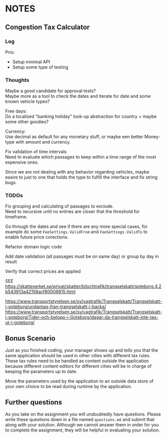 # NOTES
## Congestion Tax Calculator


### Log
Prio:
 - Setup minimal API 
 - Setup some type of testing


### Thoughts

Maybe a good candidate for approval tests?\
Maybe more as a tool to check the dates and iterate for date and some known vehicle types?

Free days:\
Do a localized "banking holiday" look-up abstraction for country + maybe some other goodies?

Currency:\
Use decimal as default for any monetary stuff, or maybe een better Money-type with amount and currency.


Fix validation of time intervals\
Need to evaluate which passages to keep within a time range of the most expensive ones.

Since we are not dealing with any behavior regarding vehicles, maybe easire to just to one that holds the type to fulfill the interface and fix string bugs.



### TODOs

Fix grouping and calculating of passages to exclude.\
Need to recursive until no entries are closer that the threshold for timeframe.

Go through the dates and see if there are any more special cases, for example do some `FeeSettings.ValidFrom` and `FeeSettings.ValidTo` to enable future price corections.

Refactor domain logic code

Add date validation (all passages must be on same day) or group by day in result

Verify that correct prices are applied

SEE
https://skatteverket.se/privat/skatter/bilochtrafik/trangselskatt/goteborg.4.2b543913a42158acf80006815.html

https://www.transportstyrelsen.se/sv/vagtrafik/Trangselskatt/Trangselskatt-i-goteborg/undantag-fran-trangselskatt-i-backa/
https://www.transportstyrelsen.se/sv/vagtrafik/Trangselskatt/Trangselskatt-i-goteborg/Tider-och-belopp-i-Goteborg/dagar-da-trangselskatt-inte-tas-ut-i-goteborg/


## Bonus Scenario

Just as you finished coding, your manager shows up and tells you that the same application should be used in other cities with different tax rules. These tax rules need to be handled as content outside the application because different content editors for different cities will be in charge of keeping the parameters up to date.

Move the parameters used by the application to an outside data store of your own choice to be read during runtime by the application.

## Further questions

As you take on the assignment you will undoubtedly have questions. Please write these questions down in a file named `questions.md` and submit that along with your solution. Although we cannot answer them in order for you to complete the assignment, they will be helpful
in evaluating your solution.
